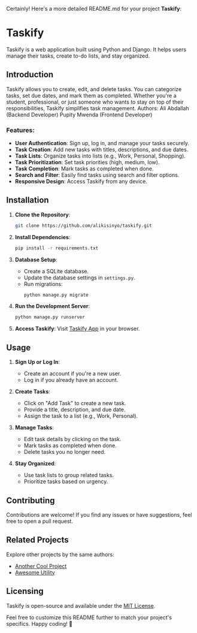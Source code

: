 Certainly! Here's a more detailed README.md for your project **Taskify**:

# Taskify

Taskify is a web application built using Python and Django. It helps users manage their tasks, create to-do lists, and stay organized.

## Introduction

Taskify allows you to create, edit, and delete tasks. You can categorize tasks, set due dates, and mark them as completed. Whether you're a student, professional, or just someone who wants to stay on top of their responsibilities, Taskify simplifies task management.
Authors:
Ali Abdallah (Backend Developer) 
Pupity Mwenda (Frontend Developer) 

### Features:

- **User Authentication**: Sign up, log in, and manage your tasks securely.
- **Task Creation**: Add new tasks with titles, descriptions, and due dates.
- **Task Lists**: Organize tasks into lists (e.g., Work, Personal, Shopping).
- **Task Prioritization**: Set task priorities (high, medium, low).
- **Task Completion**: Mark tasks as completed when done.
- **Search and Filter**: Easily find tasks using search and filter options.
- **Responsive Design**: Access Taskify from any device.

## Installation

1. **Clone the Repository**:
   ```bash
   git clone https://github.com/alikisinyo/taskify.git
   ```

2. **Install Dependencies**:
   ```bash
   pip install -r requirements.txt
   ```

3. **Database Setup**:
   - Create a SQLite database.
   - Update the database settings in `settings.py`.
   - Run migrations:
     ```bash
     python manage.py migrate
     ```

4. **Run the Development Server**:
   ```bash
   python manage.py runserver
   ```

5. **Access Taskify**:
   Visit [Taskify App](https://your-taskify-app-url.com) in your browser.

## Usage

1. **Sign Up or Log In**:
   - Create an account if you're a new user.
   - Log in if you already have an account.

2. **Create Tasks**:
   - Click on "Add Task" to create a new task.
   - Provide a title, description, and due date.
   - Assign the task to a list (e.g., Work, Personal).

3. **Manage Tasks**:
   - Edit task details by clicking on the task.
   - Mark tasks as completed when done.
   - Delete tasks you no longer need.

4. **Stay Organized**:
   - Use task lists to group related tasks.
   - Prioritize tasks based on urgency.

## Contributing

Contributions are welcome! If you find any issues or have suggestions, feel free to open a pull request.

## Related Projects

Explore other projects by the same authors:

- [Another Cool Project](https://github.com/your-username/another-cool-project)
- [Awesome Utility](https://github.com/your-username/awesome-utility)

## Licensing

Taskify is open-source and available under the [MIT License](LICENSE).

Feel free to customize this README further to match your project's specifics. Happy coding! 🚀

